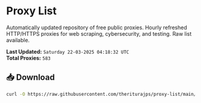 # Proxy List

Automatically updated repository of free public proxies. Hourly refreshed HTTP/HTTPS proxies for web scraping, cybersecurity, and testing. Raw list available.

**Last Updated:** `Saturday 22-03-2025 04:18:32 UTC`  
**Total Proxies:** `583`

## 📥 Download
```bash
curl -O https://raw.githubusercontent.com/theriturajps/proxy-list/main/proxies.txt
